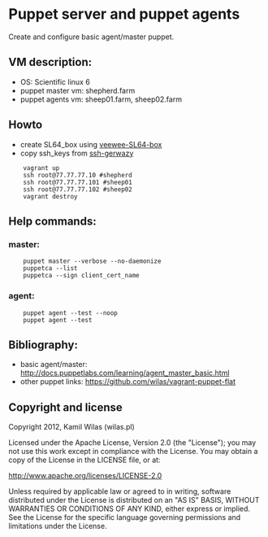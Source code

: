 # Puppet server and puppet agents

Create and configure basic agent/master puppet.


## VM description:

 - OS: Scientific linux 6
 - puppet master vm: shepherd.farm
 - puppet agents vm: sheep01.farm, sheep02.farm

## Howto

 - create SL64_box using [veewee-SL64-box](https://github.com/wilas/veewee-SL64-box)
 - copy ssh_keys from [ssh-gerwazy](https://github.com/wilas/ssh-gerwazy)

```
    vagrant up
    ssh root@77.77.77.10 #shepherd
    ssh root@77.77.77.101 #sheep01
    ssh root@77.77.77.102 #sheep02
    vagrant destroy
```

## Help commands:

### master:

```
    puppet master --verbose --no-daemonize
    puppetca --list
    puppetca --sign client_cert_name
```

### agent:

```
    puppet agent --test --noop
    puppet agent --test
```


## Bibliography:

 - basic agent/master: http://docs.puppetlabs.com/learning/agent_master_basic.html
 - other puppet links: https://github.com/wilas/vagrant-puppet-flat


## Copyright and license

Copyright 2012, Kamil Wilas (wilas.pl)

Licensed under the Apache License, Version 2.0 (the "License");
you may not use this work except in compliance with the License.
You may obtain a copy of the License in the LICENSE file, or at:

   http://www.apache.org/licenses/LICENSE-2.0

Unless required by applicable law or agreed to in writing, software
distributed under the License is distributed on an "AS IS" BASIS,
WITHOUT WARRANTIES OR CONDITIONS OF ANY KIND, either express or implied.
See the License for the specific language governing permissions and
limitations under the License.

